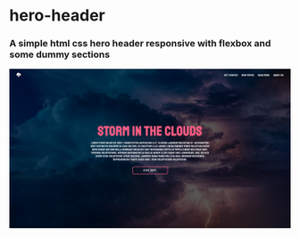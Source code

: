 # hero-header
### A simple html css hero header responsive with flexbox and some dummy sections

![Hero Header](./assets/images/showcase_00.png)
